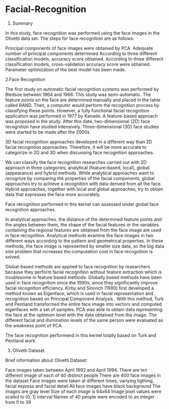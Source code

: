 # Facial-Recognition

1. Summary

In this study, face recognition was performed using the face images in the Olivetti data set. The steps for face recognition are as follows:

Principal components of face images were obtained by PCA.
Adequate number of principal components determined
According to three different classification models, accuracy score obtained.
According to three different classification models, cross-validation accuracy score were obtained.
Parameter optimization of the best model has been made.

2.Face Recognition

The first study on automatic facial recognition systems was performed by Bledsoe between 1964 and 1966. This study was semi-automatic. The feature points on the face are determined manually and placed in the table called RAND. Then, a computer would perform the recognition process by classifying these points. However, a fully functional facial recognition application was performed in 1977 by Kanade. A feature-based approach was proposed in the study. After this date, two-dimensional (2D) face recognition have studied intensively. Three-dimensional (3D) face studies were started to be made after the 2000s.

3D facial recognition approaches developed in a different way than 2D facial recognition approaches. Therefore, it will be more accurate to categorize in 2D and 3D when discussing face recognition approaches.

We can classify the face recognition researches carried out with 2D approach in three categories; analytical (feature-based, local), global (appearance) and hybrid methods. While analytical approaches want to recognize by comparing the properties of the facial components, global approaches try to achieve a recognition with data derived from all the face. Hybrid approaches, together with local and global approaches, try to obtain data that expresses the face more accurately.

Face recognition performed in this kernel can assessed under global face recognition approaches.

In analytical approaches, the distance of the determined feature points and the angles between them, the shape of the facial features or the variables containing the regional features are obtained from the face image are used in face recognition. Analytical methods examine the face images in two different ways according to the pattern and geometrical properties. In these methods, the face image is represented by smaller size data, so the big data size problem that increases the computation cost in face recognition is solved.

Global-based methods are applied to face recognition by researchers because they perform facial recognition without feature extraction which is troublesome in feature based methods. Globally based methods have been used in face recognition since the 1990s, since they significantly improve facial recognition efficiency. Kirby and Sirovich (1990) first developed a method known as Eigenface, which is used in facial representation and recognition based on Principal Component Analysis . With this method, Turk and Pentland transformed the entire face image into vectors and computed eigenfaces with a set of samples. PCA was able to obtain data representing the face at the optimum level with the data obtained from the image. The different facial and illumination levels of the same person were evaluated as the weakness point of PCA.

The face recognition performend in this kernel totally based on Turk and Pentland work.

3. Olivetti Dataset

Brief information about Olivetti Dataset:

Face images taken between April 1992 and April 1994.
There are ten different image of each of 40 distinct people
There are 400 face images in the dataset
Face images were taken at different times, variying ligthing, facial express and facial detail
All face images have black background
The images are gray level
Size of each image is 64x64
Image pixel values were scaled to [0, 1] interval
Names of 40 people were encoded to an integer from 0 to 39

